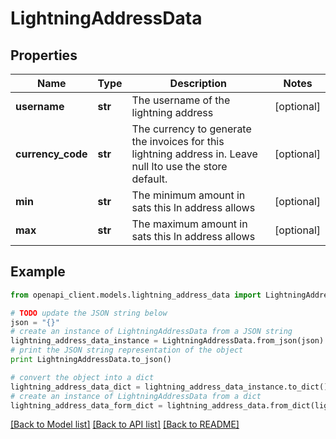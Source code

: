 # LightningAddressData


## Properties
Name | Type | Description | Notes
------------ | ------------- | ------------- | -------------
**username** | **str** | The username of the lightning address | [optional] 
**currency_code** | **str** | The currency to generate the invoices for this lightning address in. Leave null lto use the store default. | [optional] 
**min** | **str** | The minimum amount in sats this ln address allows | [optional] 
**max** | **str** | The maximum amount in sats this ln address allows | [optional] 

## Example

```python
from openapi_client.models.lightning_address_data import LightningAddressData

# TODO update the JSON string below
json = "{}"
# create an instance of LightningAddressData from a JSON string
lightning_address_data_instance = LightningAddressData.from_json(json)
# print the JSON string representation of the object
print LightningAddressData.to_json()

# convert the object into a dict
lightning_address_data_dict = lightning_address_data_instance.to_dict()
# create an instance of LightningAddressData from a dict
lightning_address_data_form_dict = lightning_address_data.from_dict(lightning_address_data_dict)
```
[[Back to Model list]](../README.md#documentation-for-models) [[Back to API list]](../README.md#documentation-for-api-endpoints) [[Back to README]](../README.md)


